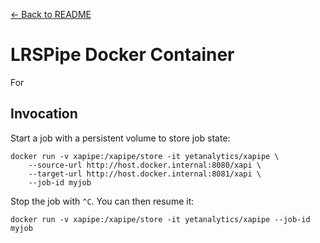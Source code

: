 [<- Back to README](../README.md)
# LRSPipe Docker Container

For

## Invocation

Start a job with a persistent volume to store job state:

``` shell
docker run -v xapipe:/xapipe/store -it yetanalytics/xapipe \
    --source-url http://host.docker.internal:8080/xapi \
    --target-url http://host.docker.internal:8081/xapi \
    --job-id myjob
```

Stop the job with `^C`. You can then resume it:

``` shell
docker run -v xapipe:/xapipe/store -it yetanalytics/xapipe --job-id myjob
```
